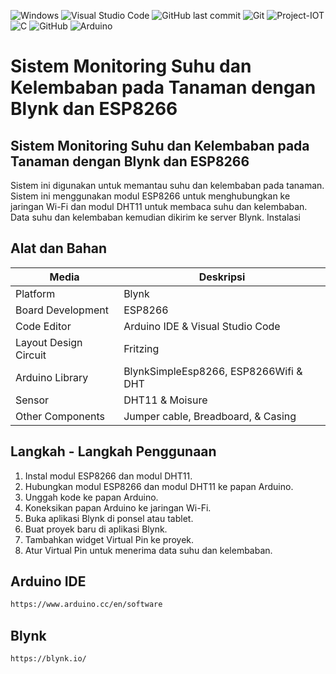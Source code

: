 ![Windows](https://img.shields.io/badge/Windows-0078D6?style=for-the-badge&logo=windows&logoColor=white)
![Visual Studio Code](https://img.shields.io/badge/Visual%20Studio%20Code-0078d7.svg?style=for-the-badge&logo=visual-studio-code&logoColor=white)
![GitHub last commit](https://img.shields.io/github/last-commit/ainnajib2002/Sistem-Monitoring-Suhu-dan-Kelembaban-pada-Tanaman-dengan-Blynk-dan-ESP8266)
![Git](https://img.shields.io/badge/git-%23F05033.svg?style=for-the-badge&logo=git&logoColor=white)
![Project-IOT](https://img.shields.io/badge/-ProjectIOT-light.svg?style=flat&logo=arduino&logoColor=white&color=1db86a)
![C](https://img.shields.io/badge/c-%2300599C.svg?style=for-the-badge&logo=c&logoColor=white)
![GitHub](https://img.shields.io/badge/github-%23121011.svg?style=for-the-badge&logo=github&logoColor=white)
![Arduino](https://img.shields.io/badge/-Arduino-00979D?style=for-the-badge&logo=Arduino&logoColor=white)

# Sistem Monitoring Suhu dan Kelembaban pada Tanaman dengan Blynk dan ESP8266

## Sistem Monitoring Suhu dan Kelembaban pada Tanaman dengan Blynk dan ESP8266
Sistem ini digunakan untuk memantau suhu dan kelembaban pada tanaman. Sistem ini menggunakan modul ESP8266 untuk menghubungkan ke jaringan Wi-Fi dan modul DHT11 untuk membaca suhu dan kelembaban. Data suhu dan kelembaban kemudian dikirim ke server Blynk.
Instalasi

## Alat dan Bahan
| Media | Deskripsi |
| --- | --- |
| Platform | Blynk |
| Board Development | ESP8266 |
| Code Editor | Arduino IDE & Visual Studio Code |
| Layout Design Circuit | Fritzing |
| Arduino Library | BlynkSimpleEsp8266, ESP8266Wifi & DHT |
| Sensor | DHT11 & Moisure |
| Other Components | Jumper cable, Breadboard, & Casing  |

## Langkah - Langkah Penggunaan
1. Instal modul ESP8266 dan modul DHT11.
2. Hubungkan modul ESP8266 dan modul DHT11 ke papan Arduino.
3. Unggah kode ke papan Arduino.
4. Koneksikan papan Arduino ke jaringan Wi-Fi.
5. Buka aplikasi Blynk di ponsel atau tablet.
6. Buat proyek baru di aplikasi Blynk.
7. Tambahkan widget Virtual Pin ke proyek.
8. Atur Virtual Pin untuk menerima data suhu dan kelembaban.

## Arduino IDE
```bash
https://www.arduino.cc/en/software
```
## Blynk
```bash
https://blynk.io/
```
